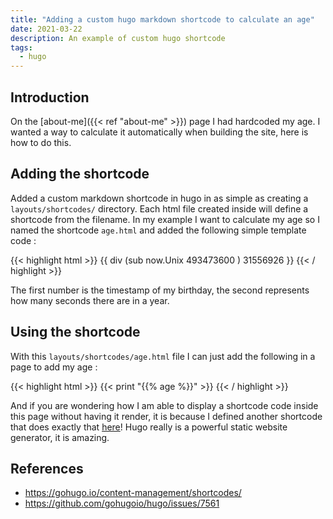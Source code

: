 ```yaml
---
title: "Adding a custom hugo markdown shortcode to calculate an age"
date: 2021-03-22
description: An example of custom hugo shortcode
tags:
  - hugo
---
```


## Introduction

On the [about-me]({{< ref "about-me" >}}) page I had hardcoded my age. I wanted a way to calculate it automatically when building the site, here is how to do this.

## Adding the shortcode

Added a custom markdown shortcode in hugo in as simple as creating a `layouts/shortcodes/` directory. Each html file created inside will define a shortcode from the filename. In my example I want to calculate my age so I named the shortcode `age.html` and added the following simple template code :

{{< highlight html >}}
{{ div (sub now.Unix 493473600 ) 31556926 }}
{{< / highlight >}}

The first number is the timestamp of my birthday, the second represents how many seconds there are in a year.

## Using the shortcode

With this `layouts/shortcodes/age.html` file I can just add the following in a page to add my age :

{{< highlight html >}}
{{< print "{{% age %}}" >}}
{{< / highlight >}}

And if you are wondering how I am able to display a shortcode code inside this page without having it render, it is because I defined another shortcode that does exactly that [here](https://git.adyxax.org/adyxax/www/src/branch/master/layouts/shortcodes/print.html)! Hugo really is a powerful static website generator, it is amazing.

## References

  * https://gohugo.io/content-management/shortcodes/
  * https://github.com/gohugoio/hugo/issues/7561
